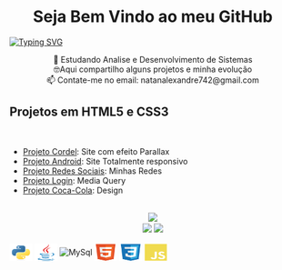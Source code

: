 <h1 align="center">Seja Bem Vindo ao meu GitHub</h1>
<p dir="auto"><a href="https://git.io/typing-svg"><img src="https://readme-typing-svg.demolab.com?font=Fira+Code&pause=996&center=falso&vCenter=falso&repeat=true&random=falso&width=435&lines=Back-End+Developer" alt="Typing SVG" /></a></p>
<p align="center">🌱 Estudando Analise e Desenvolvimento de Sistemas<br>🤓Aqui compartilho alguns projetos e minha evolução<br>📫 Contate-me no email: natanalexandre742@gmail.com</p>
<h2>Projetos em HTML5 e CSS3</h2>
<br>
<ul>
  <li><a href="https://natanalexandre.github.io/projeto-cordel/index.html" target="_blank">Projeto Cordel</a>: Site com efeito Parallax</li>
  <li><a href="https://natanalexandre.github.io/primeiro-site/index.html" target="_blank">Projeto Android</a>: Site Totalmente responsivo</li>
  <li><a href="https://natanalexandre.github.io/projeto-redes/index.html" target="_blank">Projeto Redes Sociais</a>: Minhas Redes</li>
  <li><a href="https://natanalexandre.github.io/projeto-login/index.html" target="_blank">Projeto Login</a>: Media Query</li>
  <li><a href="https://natanalexandre.github.io/Design/Aula05/index.html" target="_blank">Projeto Coca-Cola</a>: Design</li>
</ul>
<div align="center"><br>
  <a href="https://github.com/NatanAlexandre">
  <img height="180em" src="https://github-readme-stats.vercel.app/api/top-langs/?username=NatanAlexandre&&include=privatelangs_count=7&layout=compact&theme=dark"/></a><br>
  <img height="120em" src="https://github-readme-stats.vercel.app/api?username=NatanAlexandre&theme=dark&show_icons=true&hide_border=False&line_height=20"/>
  <img height="120em" src="https://github-readme-streak-stats.herokuapp.com/?user=NatanAlexandre&theme=dark&ring=e73737&currStreakNum=ffffff&hide_border=False"/>
<!--   <img height="180em" src="http://github-profile-summary-cards.vercel.app/api/cards/profile-details?username=NatanAlexandre&theme=dark&hide_border=False"/> -->

</div><br>
<div style="display: inline-block" align="center">
  <img align="center" alt="Python" height="30" width="40" src="https://raw.githubusercontent.com/devicons/devicon/master/icons/python/python-original.svg">
  <img align="center" alt="Java" height="30" width="40" src="https://raw.githubusercontent.com/devicons/devicon/master/icons/java/java-original.svg">
  <img align="center" alt="MySql" height="30" width="40" src="https://cdn.jsdelivr.net/gh/devicons/devicon/icons/mysql/mysql-original-wordmark.svg">
  <img align="center" alt="HTML" height="30" width="40" src="https://raw.githubusercontent.com/devicons/devicon/master/icons/html5/html5-original.svg">
  <img align="center" alt="CSS" height="30" width="40" src="https://raw.githubusercontent.com/devicons/devicon/master/icons/css3/css3-original.svg">
  <img align="center" alt="Javascript" height="30" width="40" src="https://raw.githubusercontent.com/devicons/devicon/master/icons/javascript/javascript-plain.svg">
</div>

